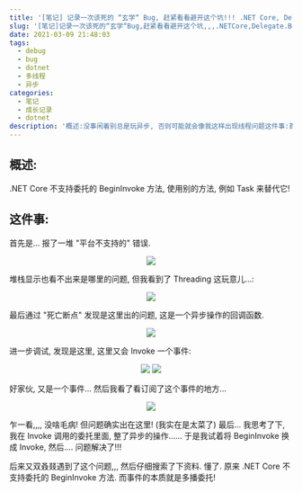 ```yaml
---
title: '[笔记] 记录一次该死的 “玄学“ Bug, 赶紧看看避开这个坑!!! .NET Core, Delegate.BeginInvoke, PlatformNotSupportedException'
slug: '[笔记]记录一次该死的“玄学“Bug,赶紧看看避开这个坑,,,.NETCore,Delegate.BeginInvoke,PlatformNotSupportedException'
date: 2021-03-09 21:48:03
tags:
  - debug
  - bug
  - dotnet
  - 多线程
  - 异步
categories:
  - 笔记
  - 成长记录
  - dotnet
description: '概述:没事闲着别总是玩异步, 否则可能就会像我这样出现线程问题这件事:首先是… 报了一堆 “平台不支持的” 错误.堆栈显示也看不出来是哪里的问题, 但我看到了 Threading 这玩意儿…:最后通过 “死亡断点” 发现是这里出的问题, 这是一个异步操作的回调函数.进一步调试, 发现是这里, 这里又会 Invoke 一个事件:好家伙, 又是一个事件… 然后我看了看订阅了这个事件的地方…乍一看, 没啥毛病! 但问题确实出在这里! (我实在是太菜了)最后… 我思'
---
```


## 概述:

.NET Core 不支持委托的 BeginInvoke 方法, 使用别的方法, 例如 Task 来替代它!


## 这件事:


首先是... 报了一堆 "平台不支持的" 错误.


<div align="center">
<img src="https://img-blog.csdnimg.cn/20210309213418546.png"/>
</div>


堆栈显示也看不出来是哪里的问题, 但我看到了 Threading 这玩意儿...:


<div align="center">
<img src="https://img-blog.csdnimg.cn/20210309213525619.png"/>
</div>


最后通过 "死亡断点" 发现是这里出的问题, 这是一个异步操作的回调函数.


<div align="center">
<img src="https://img-blog.csdnimg.cn/20210309213723524.png"/>
</div>


进一步调试, 发现是这里, 这里又会 Invoke 一个事件:


<div align="center">
<img src="https://img-blog.csdnimg.cn/20210309213924137.png"/>
<img src="https://img-blog.csdnimg.cn/20210309214018874.png"/>
</div>


好家伙, 又是一个事件... 然后我看了看订阅了这个事件的地方...


<div align="center">
<img src="https://img-blog.csdnimg.cn/20210309214243836.png"/>
</div>


乍一看,,,, 没啥毛病! 但问题确实出在这里! (我实在是太菜了)
最后... 我思考了下, 我在 Invoke 调用的委托里面, 整了异步的操作...... 于是我试着将 BeginInvoke 换成 Invoke, 然后.... 问题解决了!!!


后来又双叒叕遇到了这个问题,,, 然后仔细搜索了下资料. 懂了. 原来 .NET Core 不支持委托的 BeginInvoke 方法. 而事件的本质就是多播委托!
